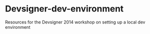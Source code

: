 Devsigner-dev-environment
=========================

Resources for the Devsigner 2014 workshop on setting up a local dev environment
